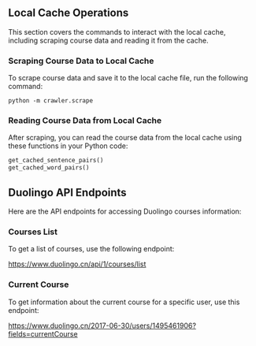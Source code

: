 ## Local Cache Operations

This section covers the commands to interact with the local cache, including scraping course data and reading it from the cache.

### Scraping Course Data to Local Cache

To scrape course data and save it to the local cache file, run the following command:

```shell
python -m crawler.scrape
```

### Reading Course Data from Local Cache

After scraping, you can read the course data from the local cache using these functions in your Python code:

```python
get_cached_sentence_pairs()
get_cached_word_pairs()
```

## Duolingo API Endpoints

Here are the API endpoints for accessing Duolingo courses information:

### Courses List

To get a list of courses, use the following endpoint:

<https://www.duolingo.cn/api/1/courses/list>

### Current Course

To get information about the current course for a specific user, use this endpoint:

<https://www.duolingo.cn/2017-06-30/users/1495461906?fields=currentCourse>
